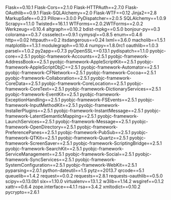 Flask==0.10.1
Flask-Cors==2.1.0
Flask-HTTPAuth==2.7.0
Flask-OAuthlib==0.9.1
Flask-SQLAlchemy==2.0
Flask-WTF==0.12
Jinja2==2.8
MarkupSafe==0.23
Pillow==3.0.0
PyDispatcher==2.0.5
SQLAlchemy==1.0.9
Scrapy==1.1.0
Twisted==16.1.1
WTForms==2.0.2WTForms==2.0.2
Werkzeug==0.10.4
altgraph==0.10.2
bdist-mpkg==0.5.0
bonjour-py==0.3
colorama==0.3.7
cssselect==0.9.1
cymysql==0.8.5
enum==0.4.6
http==0.02
httpauth==0.2
itsdangerous==0.24
lxml==3.6.0
macholib==1.5.1
matplotlib==1.3.1
modulegraph==0.10.4
numpy==1.8.0rc1
oauthlib==1.0.3
parsel==1.0.2
py2app==0.7.3
pyOpenSSL==0.13.1
pydispatch==1.1.0
pyobjc-core==2.5.1
pyobjc-framework-Accounts==2.5.1
pyobjc-framework-AddressBook==2.5.1
pyobjc-framework-AppleScriptKit==2.5.1
pyobjc-framework-AppleScriptObjC==2.5.1
pyobjc-framework-Automator==2.5.1
pyobjc-framework-CFNetwork==2.5.1
pyobjc-framework-Cocoa==2.5.1
pyobjc-framework-Collaboration==2.5.1
pyobjc-framework-CoreData==2.5.1
pyobjc-framework-CoreLocation==2.5.1
pyobjc-framework-CoreText==2.5.1
pyobjc-framework-DictionaryServices==2.5.1
pyobjc-framework-EventKit==2.5.1
pyobjc-framework-ExceptionHandling==2.5.1
pyobjc-framework-FSEvents==2.5.1
pyobjc-framework-InputMethodKit==2.5.1
pyobjc-framework-InstallerPlugins==2.5.1
pyobjc-framework-InstantMessage==2.5.1
pyobjc-framework-LatentSemanticMapping==2.5.1
pyobjc-framework-LaunchServices==2.5.1
pyobjc-framework-Message==2.5.1
pyobjc-framework-OpenDirectory==2.5.1
pyobjc-framework-PreferencePanes==2.5.1
pyobjc-framework-PubSub==2.5.1
pyobjc-framework-QTKit==2.5.1
pyobjc-framework-Quartz==2.5.1
pyobjc-framework-ScreenSaver==2.5.1
pyobjc-framework-ScriptingBridge==2.5.1
pyobjc-framework-SearchKit==2.5.1
pyobjc-framework-ServiceManagement==2.5.1
pyobjc-framework-Social==2.5.1
pyobjc-framework-SyncServices==2.5.1
pyobjc-framework-SystemConfiguration==2.5.1
pyobjc-framework-WebKit==2.5.1
pyparsing==2.0.1
python-dateutil==1.5
pytz==2013.7
qrcode==5.1
queuelib==1.4.2
request==0.0.2
requests==2.8.1
requests-oauthlib==0.5.0
scipy==0.13.0b1
six==1.10.0
virtualenv==13.1.2
w3lib==1.14.2
wsgiref==0.1.2
xattr==0.6.4
zope.interface==4.1.1
rsa==3.4.2
xmltodict==0.10.2
pycrypto==2.6.1
